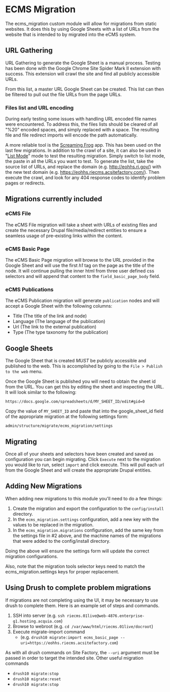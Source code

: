 # ECMS Migration

The ecms_migration custom module will allow for migrations from static websites.
It does this by using Google Sheets with a list of URLs from the website that
is intended to by migrated into the eCMS system.

## URL Gathering
URL Gathering to generate the Google Sheet is a manual process. Testing has been
done with the Google Chrome Site Spider Mark II extension with success. This
extension will crawl the site and find all publicly accessible URLs.

From this list, a master URL Google Sheet can be created. This list can then
be filtered to pull out the file URLs from the page URLs.

### Files list and URL encoding
During early testing some issues with handling URL encoded file names were
encountered. To address this, the files lists should be cleared of all "%20"
encoded spaces, and simply replaced with a space. The resulting file and file
redirect imports will encode the path automatically.

A more reliable tool is the [Screaming Frog] app. This has been used on the
last few migrations. In addition to the crawl of a site, it can also
be used in "[List Mode]" mode to test the resulting migration. Simply switch to
list mode, the paste in all the URLs you want to test. To generate the list,
take the source list of URLs, and replace the domain (e.g. http://eohhs.ri.gov/)
with the new test domain (e.g. https://eohhs.riecms.acsitefactory.com/). Then
execute the crawl, and look for any 404 response codes to identify problem pages
or redirects.

## Migrations currently included
### eCMS File
The eCMS File migration will take a sheet with URLs of existing files and create
the necessary Drupal file/media/redirect entities to ensure a seamless usage of
pre-existing links within the content.

### eCMS Basic Page
The eCMS Basic Page migration will browse to the URL provided in the Google Sheet
and will use the first _h1_ tag on the page as the title of the node. It will
continue pulling the inner html from three user defined css selectors
and will append that content to the `field_basic_page_body` field.

### eCMS Publications
The eCMS Publication migration will generate `publication` nodes and will accept
a Google Sheet with the following columns:
- Title (The title of the link and node)
- Language (The language of the publication)
- Url (The link to the external publication)
- Type (The type taxonomy for the publication)

## Google Sheets
The Google Sheet that is created _MUST_ be publicly accessible and published to
the web. This is accomplished by going to the `File > Publish to the web` menu.

Once the Google Sheet is published you will need to obtain the sheet id from the
URL. You can get this by editing the sheet and inspecting the URL. It will look
similar to the following:

`https://docs.google.com/spreadsheets/d/MY_SHEET_ID/edit#gid=0`

Copy the value of `MY_SHEET_ID` and paste that into the google_sheet_id field
of the appropriate migration at the following settings form:

`admin/structure/migrate/ecms_migration/settings`

## Migrating
Once all of your sheets and selectors have been created and saved as configuration
you can begin migrating. Click `Execute` next to the migration you would like
to run, select `import` and click execute. This will pull each url from
the Google Sheet and will create the appropriate Drupal entities.

## Adding New Migrations
When adding new migrations to this module you'll need to do a few things:

1. Create the migration and export the configuration to the `config/install` directory.
2. In the `ecms_migration.settings` configuration, add a new key with the values
   to be replaced in the migration.
3. In the `ecms_migration.migrations` configuration, add the same key from the
   settings file in #2 above, and the machine names of the migrations that were
   added to the config/install directory.

Doing the above will ensure the settings form will update the correct migration
configurations.

Also, note that the migration tools selector keys need to match the
ecms_migration.settings keys for proper replacement.

## Using Drush to complete problem migrations
If migrations are not completing using the UI, it may be necessary to
use drush to complete them. Here is an example set of steps and commands.
1. SSH into server (e.g. `ssh riecms.01live@web-4876.enterprise-g1.hosting.acquia.com`)
2. Browse to webroot (e.g. `cd /var/www/html/riecms.01live/docroot`)
3. Execute migrate-import command
   * (e.g. `drush10 migrate:import ecms_basic_page --uri=https://eohhs.riecms.acsitefactory.com`)

As with all drush commands on Site Factory, the `--uri` argument must be passed in
     order to target the intended site.
Other useful migration commands
* `drush10 migrate:stop`
* `drush10 migrate:reset`
* `drush10 migrate:stop`

[Screaming Frog]: https://www.screamingfrog.co.uk/seo-spider/
[List Mode]: https://www.screamingfrog.co.uk/how-to-use-list-mode/
